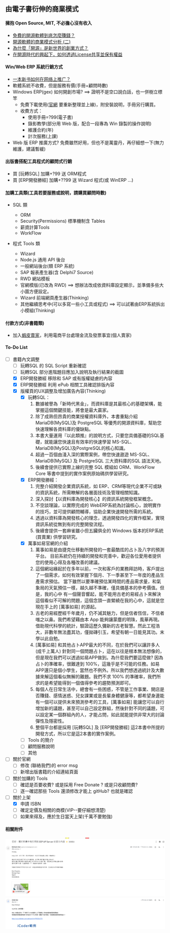 ## 由電子書衍伸的商業模式
#### 擁抱 Open Source, MIT, 不必擔心沒有收入
* [免費的開源軟體到底怎麼賺錢？](https://www.juduo.cc/tech/458802.html)
* [開源軟體的商業模式分析 (二)](https://www.bnext.com.tw/article/52848/open-source--business-model-2)
* [為什麼「開源」是新世界的創業方式？](http://goodwork.hfcc.com.tw/356132611838678303402603221109269893693921205/why-startup-open-source)
* [在開源時代的興起下，如何透過License共享並保有權益](https://progressbar.tw/posts/61)

#### Win/Web ERP 系統行銷方式
* [一本新书如何在网络上推广？](https://www.zhihu.com/question/36315986)
* 軟體系統不收費，但是服務有價(手冊+顧問時數)
* Windows ERP(gex) 如何開創市場? ==> 證明不是空口說白話，也一併樹立標竿
  * 免費下載使用([官網](http://www.gex.com.tw) 要重新整理並上線)，附安裝說明，手冊另行購買。
  * 收費方式：
    * 使用手冊=?99(電子書)
    * 錄影教學(部分用 Web 版，配合一段專為 Win 錄製的操作說明)
    * 維護合約(年)
    * 計次服務(上課)
* Web 版 ERP 推廣方式? 免費雖然好用，但也不是萬靈丹，再仔細想一下(無力維護，建議暫緩)

#### 出版書搭配工具程式的顧問式行銷
* 買 [玩轉SQL] 加購+?99 送 ORM程式
* 買 [ERP開發勝經] 加購+??99 送 Wizard 程式(或 WinERP ...)

#### 加購工具類(工具若要服務或說明，請購買顧問時數)
* SQL 類
  * ORM
  * Security(Permissions) 標準機制含 Tables
  * 薪資計算Tools
  * WorkFlow
  
* 程式 Tools 類  
  * Wizard
  * Node.js 通用 API 後台
  * 一般網站後台(類 ERP 系統)
  * SAP 報表產生器(含 Delphi7 Source)
  * RWD 網站模板
  * 官網模版(已改為 RWD) ==> 想辦法改成依資料庫設定顯示，並準備多些大小圖方便設定。
  * Wizard 前端網頁產生器(Thinking)
  * 其他繼續思考中(可以多寫一些小工具或程式) ==> 可以試著由ERP系統拆出小模組(Thinking)

#### 付款方式(非書籍類)
* 加入[蝦皮賣家](https://agirls.aotter.net/post/54780)，利用電商平台處理金流及發票事宜(個人賣家)

#### To-Do List
- [ ] 書籍內文調整
  - [ ] 玩轉SQL 的 SQL Script 重新確認
  - [ ] 玩轉SQL 部分進階題目應加入說明及執行結果的截圖
  - [X] ERP開發勝經 移除和 SAP 或有版權疑慮的內容
  - [X] ERP開發勝經 利用 ePub 相關工具確認排版內容
  - [x] 版權頁的UX調整及增加廣告內容(Thinking)
    - [x] 玩轉SQL：
      1.	數據被譽為「新時代黑金」，而資料庫是其最核心的基礎架構，能掌握這個關鍵技能，將會是最大贏家。
      2. 除了成熟但昂貴的商業授權資料庫外，本書重點介紹 MariaDB(MySQL)及 PostgreSQL 等優秀的開源資料庫，幫助您快速理解各資料庫的優缺點。
      3. 本書大量運用『以此類推』的說明方式，只要您具備基礎的SQL基礎，就能讓您快速且有效率的快速學習 MS-SQL、MariaDB(MySQL)及PostgreSQL的核心知識。
      4. 超過一百個由淺入深的實際案例，帶您快速遨遊 MS-SQL、MariaDB(MySQL) 及 PostgreSQL 三大資料庫的SQL 語法天地。
      5. 後續會提供已實際上線的完整 SQL 模組如 ORM、WorkFlow Core 等書中提到的實作案例原始碼供學習研究。
    - [x] ERP開發勝經： 
      1.	完整介紹開發企業資訊系統，如 ERP、CRM等現代企業不可或缺的資訊系統，所需瞭解的各層面技術及管理相關知識。
      2.	深入探討【以資料庫為開發核心】的資訊系統開發框架概念。
      3.	不空談理論，以實際完成的 WebERP系統為討論核心，說明實作的技巧，並可提供顧問輔導，協助企業快速開發所需的系統。
      4.	透過以資料庫為開發核心的理念，透過開發四化的實作框架，實現資訊系統從無到有的完整開發流程。
      5.	後續會提供一套麻雀雖小但五臟俱全的 Windows 版本的ERP系統(買賣業) 供學習研究。
    - [x] 萬事如易官網的介紹
      1. 萬事如易是由捷克仕移動所開發的一套最酷炫的占卜及八字的預測平台。 目前系統仍在持續的開發和完善中，歡迎各位愛用者提供您的使用心得及各種改善的建議。
      2. 這個網站緣起於在多年以前，一次和客戶的業務拜訪時，客戶提出了一個需求，如何有效掌握下個月、下一季甚至下一年度的產品生產需求預估。 當下雖然以要準確預估某時間的產品需求量，和氣象局的天氣預估一樣，越久越不準確，僅具備基本的參考價值。但是，我的心中 有一個聲音響起，能不能用古老的易經占卜來解決這個看似不可解的問題，這個念頭一直縈繞在我的心中，這就是您現在手上的 [萬事如易] 的源起。
      3. 古老的易經歷經千年歲月，仍不減其魅力，但是信者恆信，不信者嗤之以鼻。我們希望藉由本 App 能夠讓蒙塵的明珠，風華再現。 借助現代科學的統計，驗證這歷久彌新的古老智慧。然此工程浩大，非數年無法盡其功，僅拋磚引玉，希望有朝一日能見其功。末學以此自勉。
      4. [萬事如易] 和其他占卜APP最大的不同，在於我們可以讓許多人(成千上萬人) 針對同一個問題占卜，這在以往是根本無法想像的，但是現在我們可以透過如易APP做到。為什麼我們要這麼做? 因為占卜的準確率，很難達到 100%，這幾乎是不可能的任務。如易APP還只是個小學生，當然也不例外。所以我們想透過統計及大數據來解這個看似無解的難題。我們不求 100% 的準確率，我們所求的是希望能得到一個值得參考的趨勢預測即可。
      5. 每個人在日常生活中，總會有一些困惑，不管是工作事業、開店是否賺錢、感情迷惑、兒女課業或是長輩身體健康等，都希望身邊能有一個可以提供未來預測參考的工具，[萬事如易] 能讓您可以自行增加新的議題，甚至可以自己設定群組，然後針對不同的議題，可以設定某一個群組內的人，才能占問，如此就能提供非常大的討論彈性及隱密性。
      6. 整個平台都是採用 [玩轉SQL] 及 [ERP開發勝經] 這2本書中所提的開發方式，所以它是這2本書的實作案例。      
    - [ ] Tools 的簡介
    - [ ] 顧問服務說明
    - [ ] 其他
- [ ] 關於官網
  - [ ] 修改 (聯絡我們)的 error msg 
  - [ ] 新增出版書籍的介紹連結頁面
- [ ] 關於加購的 Tools
  - [ ] 確認是否要收費? 或是採用 Free Donate ? 或是只收顧問費?
  - [ ] 逐一確認那些 Tools 還須修改才能上 gitHub? 也就是確認
- [ ] 關於上架
  - [x] 申請 ISBN
  - [ ] 確定定價及相關的商模(VIP--要仔細想清楚)
  - [ ] 如果來得及，應於生日當天上架(千萬不要勉強)

#### 相關附件
![Alt text](../images/eep-licence-agree.PNG)
